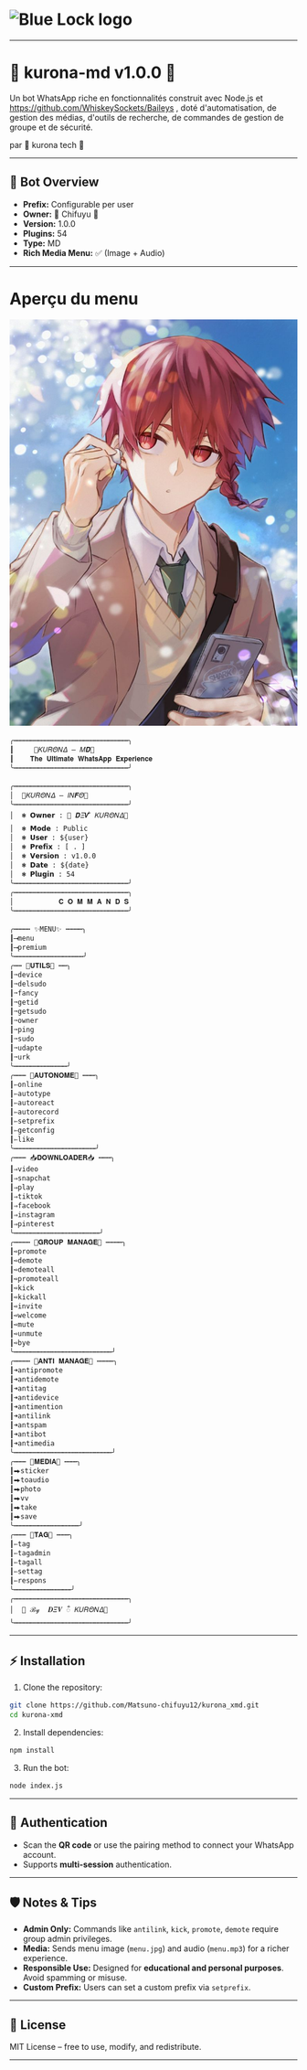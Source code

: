 <h1>
  <img alt="Blue Lock logo" src="images/blue-lock-logo.png" height="75"/>
</h1>

---
# 🎴 kurona-md v1.0.0 🎴
Un bot WhatsApp riche en fonctionnalités construit avec Node.js et https://github.com/WhiskeySockets/Baileys , doté d'automatisation, de gestion des médias, d'outils de recherche, de commandes de gestion de groupe et de sécurité.

par 🎴 kurona tech 🎴

---

## 🌟 Bot Overview

* **Prefix:** Configurable per user
* **Owner:** 🎴 Chifuyu 🎴
* **Version:** 1.0.0
* **Plugins:** 54
* **Type:** MD
* **Rich Media Menu:** ✅ (Image + Audio)

---
# Aperçu du menu
![Menu Preview](menu.jpg)

```
╭┅┅┅┅┅┅┅┅┅┅┅┅┅┅┅┅┅┅┅┅┅┅┅┅┅┅┅┅╮
┃     🎴𝛫𝑈𝑅𝛩𝛮𝛥 — 𝛭𝑫🎴    
┃    𝐓𝐡𝐞 𝐔𝐥𝐭𝐢𝐦𝐚𝐭𝐞 𝐖𝐡𝐚𝐭𝐬𝐀𝐩𝐩 𝐄𝐱𝐩𝐞𝐫𝐢𝐞𝐧𝐜𝐞                   
╰┅┅┅┅┅┅┅┅┅┅┅┅┅┅┅┅┅┅┅┅┅┅┅┅┅┅┅┅╯

╭┅┅┅┅┅┅┅┅┅┅┅┅┅┅┅┅┅┅┅┅┅┅┅┅┅┅┅┅╮
│  🎴𝛫𝑈𝑅𝛩𝛮𝛥 — 𝐼𝛮𝑭𝛩🎴
╰┅┅┅┅┅┅┅┅┅┅┅┅┅┅┅┅┅┅┅┅┅┅┅┅┅┅┅┅╯
│  ❃ 𝗢𝘄𝗻𝗲𝗿 : 🎴 𝑫𝛯𝑽 ᬁ 𝛫𝑈𝑅𝛩𝛮𝛥🎴
│  ❃ 𝗠𝗼𝗱𝗲 : Public
│  ❃ 𝗨𝘀𝗲𝗿 : ${user}
│  ❃ 𝗣𝗿𝗲𝗳𝗶𝘅 : [ . ]
│  ❃ 𝗩𝗲𝗿𝘀𝗶𝗼𝗻 : v1.0.0
│  ❃ 𝗗𝗮𝘁𝗲 : ${date}
│  ❃ 𝗣𝗹𝘂𝗴𝗶𝗻 : 54
╰┅┅┅┅┅┅┅┅┅┅┅┅┅┅┅┅┅┅┅┅┅┅┅┅┅┅┅┅╯
╭┅┅┅┅┅┅┅┅┅┅┅┅┅┅┅┅┅┅┅┅┅┅┅┅┅┅┅┅╮
│           𝐂 𝐎 𝐌 𝐌 𝐀 𝐍 𝐃 𝐒          
╰┅┅┅┅┅┅┅┅┅┅┅┅┅┅┅┅┅┅┅┅┅┅┅┅┅┅┅┅╯

╭┅┅┅┅ ✨MENU✨ ┅┅┅┅╮
┃⟶menu
┃⟶premium
╰┅┅┅┅┅┅┅┅┅┅┅┅┅┅┅┅┅╯
╭┅┅ 🧰𝐔𝐓𝐈𝐋𝐒🧰 ┅┅╮
┃➙device
┃➙delsudo
┃➙fancy
┃➙getid
┃➙getsudo
┃➙owner
┃➙ping
┃➙sudo
┃➙udapte
┃➙urk
╰┅┅┅┅┅┅┅┅┅┅┅┅┅╯
╭┅┅┅ 👤𝐀𝐔𝐓𝐎𝐍𝐎𝐌𝐄👤 ┅┅┅╮
┃➳online
┃➳autotype
┃➳autoreact
┃➳autorecord
┃➳setprefix
┃➳getconfig
┃➳like
╰┅┅┅┅┅┅┅┅┅┅┅┅┅┅┅┅┅┅┅┅╯
╭┅┅┅ 📥𝐃𝐎𝐖𝐍𝐋𝐎𝐀𝐃𝐄𝐑📥 ┅┅┅╮
┃⇒video
┃⇒snapchat
┃⇒play 
┃⇒tiktok 
┃⇒facebook
┃⇒instagram
┃⇒pinterest
╰┅┅┅┅┅┅┅┅┅┅┅┅┅┅┅┅┅┅┅┅┅╯
╭┅┅┅┅ 👑𝐆𝐑𝐎𝐔𝐏 𝐌𝐀𝐍𝐀𝐆𝐄👑 ┅┅┅┅╮
┃➺promote
┃➺demote
┃➺demoteall
┃➺promoteall
┃➺kick
┃➺kickall
┃➺invite
┃➺welcome
┃➺mute
┃➺unmute
┃➺bye
╰┅┅┅┅┅┅┅┅┅┅┅┅┅┅┅┅┅┅┅┅┅┅┅┅╯
╭┅┅┅┅ 🎴𝐀𝐍𝐓𝐈 𝐌𝐀𝐍𝐀𝐆𝐄🎴 ┅┅┅┅╮
┃➜antipromote
┃➜antidemote
┃➜antitag
┃➜antidevice
┃➜antimention
┃➜antilink
┃➜antspam
┃➜antibot
┃➜antimedia
╰┅┅┅┅┅┅┅┅┅┅┅┅┅┅┅┅┅┅┅┅┅┅┅┅╯
╭┅┅┅ 💾𝐌𝐄𝐃𝐈𝐀💾 ┅┅┅╮
┃⮕sticker
┃⮕toaudio
┃⮕photo
┃⮕vv
┃⮕take
┃⮕save
╰┅┅┅┅┅┅┅┅┅┅┅┅┅┅┅┅╯
╭┅┅┅ 📢𝐓𝐀𝐆📢 ┅┅┅╮
┃➳tag
┃➳tagadmin 
┃➳tagall
┃➳settag
┃➳respons
╰┅┅┅┅┅┅┅┅┅┅┅┅┅┅╯
╭┅┅┅┅┅┅┅┅┅┅┅┅┅┅┅┅┅┅┅┅┅┅┅┅┅┅┅┅╮
│  🎴 ℬ𝓎  𝑫𝛯𝑽 ᬁ 𝛫𝑈𝑅𝛩𝛮𝛥🎴
╰┅┅┅┅┅┅┅┅┅┅┅┅┅┅┅┅┅┅┅┅┅┅┅┅┅┅┅┅╯
```
---

## ⚡ Installation

1. Clone the repository:

```bash
git clone https://github.com/Matsuno-chifuyu12/kurona_xmd.git
cd kurona-xmd
```

2. Install dependencies:

```bash
npm install
```

3. Run the bot:

```bash
node index.js
```

---

## 🔑 Authentication

* Scan the **QR code** or use the pairing method to connect your WhatsApp account.
* Supports **multi-session** authentication.

---

## 🛡 Notes & Tips

* **Admin Only:** Commands like `antilink`, `kick`, `promote`, `demote` require group admin privileges.
* **Media:** Sends menu image (`menu.jpg`) and audio (`menu.mp3`) for a richer experience.
* **Responsible Use:** Designed for **educational and personal purposes**. Avoid spamming or misuse.
* **Custom Prefix:** Users can set a custom prefix via `setprefix`.

---

## 📜 License

MIT License – free to use, modify, and redistribute.

---
